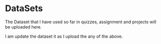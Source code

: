# DataSets
The Dataset that I have used so far in quizzes, assignment and projects will be uploaded here.

I am update the dataset it as I upload the any of the above.

